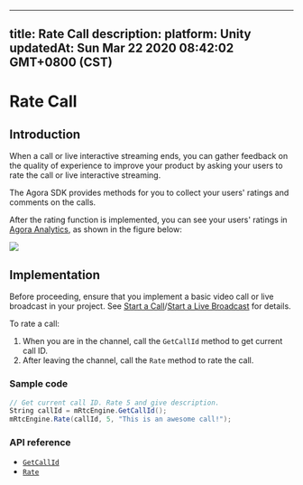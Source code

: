 
---
title: Rate Call
description: 
platform: Unity
updatedAt: Sun Mar 22 2020 08:42:02 GMT+0800 (CST)
---
# Rate Call
## Introduction

When a call or live interactive streaming ends, you can gather feedback on the quality of experience to improve your product by asking your users to rate the call or live interactive streaming.

The Agora SDK provides methods for you to collect your users' ratings and comments on the calls.

After the rating function is implemented, you can see your users' ratings in [Agora Analytics](../../en/Video/aa_guide.md), as shown in the figure below:

![](https://web-cdn.agora.io/docs-files/1545801217929)

## Implementation 

Before proceeding, ensure that you implement a basic video call or live broadcast in your project. See [Start a Call](../../en/Video/start_call_unity.md)/[Start a Live Broadcast](../../en/Video/start_live_unity.md) for details.

To rate a call:

1. When you are in the channel, call the `GetCallId` method to get current call ID. 
2. After leaving the channel, call the `Rate` method to rate the call.

### Sample code

```C#
// Get current call ID. Rate 5 and give description.
String callId = mRtcEngine.GetCallId();
mRtcEngine.Rate(callId, 5, "This is an awesome call!");
```

### API reference

- [`GetCallId`](https://docs.agora.io/en/Video/API%20Reference/unity/classagora__gaming__rtc_1_1_i_rtc_engine.html#ab6b0ec1b64c5c9ec417819af0c70385a)
- [`Rate`](https://docs.agora.io/en/Video/API%20Reference/unity/classagora__gaming__rtc_1_1_i_rtc_engine.html#a2de30387e035e21f20f5bf5aebc001f5)
